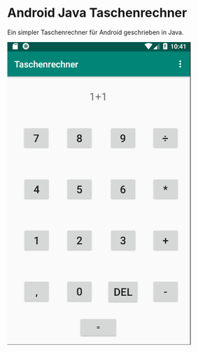 # Android Java Taschenrechner
Ein simpler Taschenrechner für Android geschrieben in Java.

![Taschenrechner](screenshot.png)